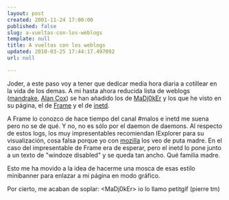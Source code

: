 ```yaml
---
layout: post
created: 2001-11-24 17:00:00
published: false
slug: a-vueltas-con-los-weblogs
template: null
title: A vueltas con los weblogs
updated: 2010-03-25 17:44:17.497092
url: null

---
```


Joder, a este paso voy a tener que dedicar media hora diaria a cotillear en la vida de los demas.
A mi hasta ahora reducida lista de weblogs (<a href="http://mandrake.net">mandrake</a>, <a href="http://www.linux.org.uk/diary/">Alan Cox</a>) se han añadido los de <a href="http://j0ker.net">MaDj0kEr</a> y los que he visto en su página, el de <a href="http://frame.lifefromthenet.com">Frame</a> y el de <a href="http://lifefromthenet.com">inetd</a>.

A Frame lo conozco de hace tiempo del canal #malos e inetd me suena pero no se
de qué. Y no, no es sólo por el daemon de daemons.  Al respecto de estos logs,
los muy impresentables recomiendan IExplorer para su visualización, cosa falsa
porque yo con <a href="http://www.mozilla.org">mozilla</a> los veo de puta
madre. En el caso del impresentable de Frame era de esperar, pero el inetd lo
pone junto a un texto de "windoze disabled" y se queda tan ancho. Qué familia madre.

Esto me ha movido a la idea de hacerme una mosca de esas estilo minibanner para enlazar a mi página en modo gráfico.

Por cierto, me acaban de soplar: &lt;MaDj0kEr&gt; io lo llamo petitgif (pierre tm)
